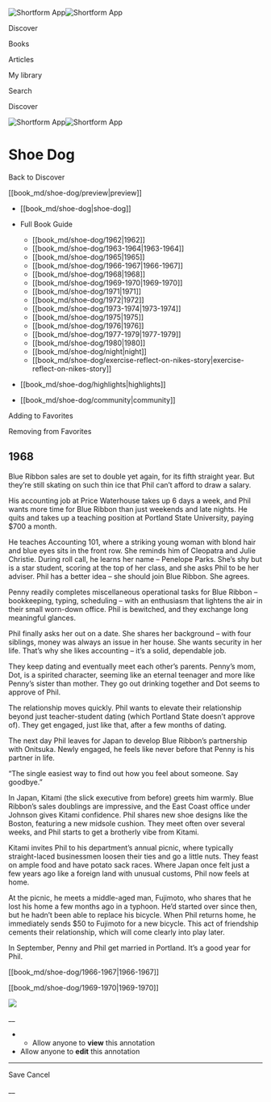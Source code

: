 ![Shortform App](/img/logo.36a2399e.svg)![Shortform App](/img/logo-dark.70c1b072.svg)

Discover

Books

Articles

My library

Search

Discover

![Shortform App](/img/logo.36a2399e.svg)![Shortform App](/img/logo-dark.70c1b072.svg)

# Shoe Dog

Back to Discover

[[book_md/shoe-dog/preview|preview]]

  * [[book_md/shoe-dog|shoe-dog]]
  * Full Book Guide

    * [[book_md/shoe-dog/1962|1962]]
    * [[book_md/shoe-dog/1963-1964|1963-1964]]
    * [[book_md/shoe-dog/1965|1965]]
    * [[book_md/shoe-dog/1966-1967|1966-1967]]
    * [[book_md/shoe-dog/1968|1968]]
    * [[book_md/shoe-dog/1969-1970|1969-1970]]
    * [[book_md/shoe-dog/1971|1971]]
    * [[book_md/shoe-dog/1972|1972]]
    * [[book_md/shoe-dog/1973-1974|1973-1974]]
    * [[book_md/shoe-dog/1975|1975]]
    * [[book_md/shoe-dog/1976|1976]]
    * [[book_md/shoe-dog/1977-1979|1977-1979]]
    * [[book_md/shoe-dog/1980|1980]]
    * [[book_md/shoe-dog/night|night]]
    * [[book_md/shoe-dog/exercise-reflect-on-nikes-story|exercise-reflect-on-nikes-story]]
  * [[book_md/shoe-dog/highlights|highlights]]
  * [[book_md/shoe-dog/community|community]]



Adding to Favorites 

Removing from Favorites 

## 1968

Blue Ribbon sales are set to double yet again, for its fifth straight year. But they’re still skating on such thin ice that Phil can’t afford to draw a salary.

His accounting job at Price Waterhouse takes up 6 days a week, and Phil wants more time for Blue Ribbon than just weekends and late nights. He quits and takes up a teaching position at Portland State University, paying $700 a month.

He teaches Accounting 101, where a striking young woman with blond hair and blue eyes sits in the front row. She reminds him of Cleopatra and Julie Christie. During roll call, he learns her name – Penelope Parks. She’s shy but is a star student, scoring at the top of her class, and she asks Phil to be her adviser. Phil has a better idea – she should join Blue Ribbon. She agrees.

Penny readily completes miscellaneous operational tasks for Blue Ribbon – bookkeeping, typing, scheduling – with an enthusiasm that lightens the air in their small worn-down office. Phil is bewitched, and they exchange long meaningful glances.

Phil finally asks her out on a date. She shares her background – with four siblings, money was always an issue in her house. She wants security in her life. That’s why she likes accounting – it’s a solid, dependable job.

They keep dating and eventually meet each other’s parents. Penny’s mom, Dot, is a spirited character, seeming like an eternal teenager and more like Penny’s sister than mother. They go out drinking together and Dot seems to approve of Phil.

The relationship moves quickly. Phil wants to elevate their relationship beyond just teacher-student dating (which Portland State doesn’t approve of). They get engaged, just like that, after a few months of dating.

The next day Phil leaves for Japan to develop Blue Ribbon’s partnership with Onitsuka. Newly engaged, he feels like never before that Penny is his partner in life.

“The single easiest way to find out how you feel about someone. Say goodbye.”

In Japan, Kitami (the slick executive from before) greets him warmly. Blue Ribbon’s sales doublings are impressive, and the East Coast office under Johnson gives Kitami confidence. Phil shares new shoe designs like the Boston, featuring a new midsole cushion. They meet often over several weeks, and Phil starts to get a brotherly vibe from Kitami.

Kitami invites Phil to his department’s annual picnic, where typically straight-laced businessmen loosen their ties and go a little nuts. They feast on ample food and have potato sack races. Where Japan once felt just a few years ago like a foreign land with unusual customs, Phil now feels at home.

At the picnic, he meets a middle-aged man, Fujimoto, who shares that he lost his home a few months ago in a typhoon. He’d started over since then, but he hadn’t been able to replace his bicycle. When Phil returns home, he immediately sends $50 to Fujimoto for a new bicycle. This act of friendship cements their relationship, which will come clearly into play later.

In September, Penny and Phil get married in Portland. It’s a good year for Phil.

[[book_md/shoe-dog/1966-1967|1966-1967]]

[[book_md/shoe-dog/1969-1970|1969-1970]]

![](https://bat.bing.com/action/0?ti=56018282&Ver=2&mid=944d5a11-9a7d-4881-b0eb-e54753c1edad&sid=f30c5e70639211ee87d33f0876d93783&vid=f30c9700639211eeb3a75d830392c94f&vids=0&msclkid=N&pi=0&lg=en-US&sw=800&sh=600&sc=24&nwd=1&tl=Shortform%20%7C%20Book&p=https%3A%2F%2Fwww.shortform.com%2Fapp%2Fbook%2Fshoe-dog%2F1968&r=&lt=296&evt=pageLoad&sv=1&rn=728413)

__

  *   * Allow anyone to **view** this annotation
  * Allow anyone to **edit** this annotation



* * *

Save Cancel

__



